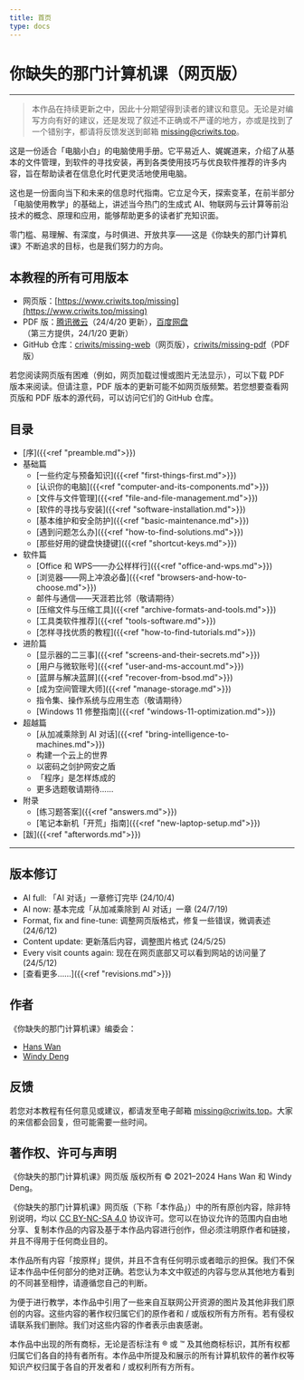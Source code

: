 ```yaml
---
title: 首页
type: docs
---
```


# 你缺失的那门计算机课（网页版）

---

> 本作品在持续更新之中，因此十分期望得到读者的建议和意见。无论是对编写方向有好的建议，还是发现了叙述不正确或不严谨的地方，亦或是找到了一个错别字，都请将反馈发送到邮箱 [missing@criwits.top](mailto:missing@criwits.top)。
> 

这是一份适合「电脑小白」的电脑使用手册。它平易近人、娓娓道来，介绍了从基本的文件管理，到软件的寻找安装，再到各类使用技巧与优良软件推荐的许多内容，旨在帮助读者在信息化时代更灵活地使用电脑。

这也是一份面向当下和未来的信息时代指南。它立足今天，探索变革，在前半部分「电脑使用教学」的基础上，讲述当今热门的生成式 AI、物联网与云计算等前沿技术的概念、原理和应用，能够帮助更多的读者扩充知识面。

零门槛、易理解、有深度，与时俱进、开放共享——这是《你缺失的那门计算机课》不断追求的目标，也是我们努力的方向。

## 本教程的所有可用版本

- 网页版：[https://www.criwits.top/missing](https://www.criwits.top/missing)
- PDF 版：[腾讯微云](https://share.weiyun.com/CSJSKtl2)（24/4/20 更新），[百度网盘](https://pan.baidu.com/s/1Ud2v8wupC_10L6Rz4QoHYw?pwd=YSQD)（第三方提供，24/1/20 更新）
- GitHub 仓库：[criwits/missing-web](https://github.com/criwits/missing-web/)（网页版），[criwits/missing-pdf](https://github.com/criwits/missing-pdf/)（PDF 版）

若您阅读网页版有困难（例如，网页加载过慢或图片无法显示），可以下载 PDF 版本来阅读。但请注意，PDF 版本的更新可能不如网页版频繁。若您想要查看网页版和 PDF 版本的源代码，可以访问它们的 GitHub 仓库。

## 目录

- [序]({{<ref "preamble.md">}})
- 基础篇
  - [一些约定与预备知识]({{<ref "first-things-first.md">}})
  - [认识你的电脑]({{<ref "computer-and-its-components.md">}})
  - [文件与文件管理]({{<ref "file-and-file-management.md">}})
  - [软件的寻找与安装]({{<ref "software-installation.md">}})
  - [基本维护和安全防护]({{<ref "basic-maintenance.md">}})
  - [遇到问题怎么办]({{<ref "how-to-find-solutions.md">}})
  - [那些好用的键盘快捷键]({{<ref "shortcut-keys.md">}})
- 软件篇
  - [Office 和 WPS——办公样样行]({{<ref "office-and-wps.md">}})
  - [浏览器——网上冲浪必备]({{<ref "browsers-and-how-to-choose.md">}})
  - 邮件与通信——天涯若比邻（敬请期待）
  - [压缩文件与压缩工具]({{<ref "archive-formats-and-tools.md">}})
  - [工具类软件推荐]({{<ref "tools-software.md">}})
  - [怎样寻找优质的教程]({{<ref "how-to-find-tutorials.md">}})
- 进阶篇
  - [显示器的二三事]({{<ref "screens-and-their-secrets.md">}})
  - [用户与微软账号]({{<ref "user-and-ms-account.md">}})
  - [蓝屏与解决蓝屏]({{<ref "recover-from-bsod.md">}})
  - [成为空间管理大师]({{<ref "manage-storage.md">}})
  - 指令集、操作系统与应用生态（敬请期待）
      <!-- 内容预告：近些年，包括苹果、华为在内的厂商都在推出基于 ARM 架构的处理器，而微软也在 Windows 10 之后推出了 Windows 10 on ARM。这使得对应的机器无法直接运行传统的 x86 程序。然而，许多人在购买电脑时并不知道这一点，导致了一些不必要的困扰。在这一章，我们将介绍一些基本的计算机体系结构知识，用生动形象的例子开始讲解计算机的「心脏」——CPU，以及 CPU 的指令集，介绍操作系统、应用软件与它的关系，并提出一些当前选购电脑应当注意的问题。 -->
  - [Windows 11 修整指南]({{<ref "windows-11-optimization.md">}})
- 超越篇
  - [从加减乘除到 AI 对话]({{<ref "bring-intelligence-to-machines.md">}})
  - 构建一个云上的世界
      <!-- 内容预告：云计算是这些年来的热门话题，它的出现改变了人们对「算力」的理解。本章将从大家身边的云计算应用——从云盘到云游戏，从云办公到云开发，从云存储到云计算——开始讲起，展望云计算的未来发展方向。 -->
  - 以密码之剑护网安之盾
      <!-- 内容预告：网络世界，通信仿佛隔空喊话，密码技术则保护着我们的信息不被窥探。现实世界，国境之外纷争不断，网络安全也是一场没有硝烟的战争。密码学是一门古老的学科，早在千年前的古代，人们就开始使用密码来保护信息；网络安全是今天国家安全的重要组成部分，也是每个人都应该了解的知识。在这一章，我们将带领大家走进密码学的世界，了解密码学的基本原理，然后简要地介绍网络安全的基本概念，最后展望密码学和网络安全的未来发展方向。 -->
  - 「程序」是怎样炼成的
      <!-- 内容预告：你是否早就疑惑，各种各样的 app 是如何诞生的？今天，各种「少儿编程」的广告铺天盖地，基本的程序设计能力好像也成了必备技能。在这一章，我们不讲具体编程语言的语法，而是从程序的基本构成开始讲起，介绍程序设计的基本原理，然后简要地介绍一些常见的编程语言，最后展望程序设计的未来发展方向。 -->
  - 更多选题敬请期待……
- 附录
  - [练习题答案]({{<ref "answers.md">}})
  - [笔记本新机「开荒」指南]({{<ref "new-laptop-setup.md">}})
- [跋]({{<ref "afterwords.md">}})

---

## 版本修订

- AI full: 「AI 对话」一章修订完毕 (24/10/4)
- AI now: 基本完成「从加减乘除到 AI 对话」一章 (24/7/19)
- Format, fix and fine-tune: 调整网页版格式，修复一些错误，微调表述 (24/6/12)
- Content update: 更新落后内容，调整图片格式 (24/5/25)
- Every visit counts again: 现在在网页底部又可以看到网站的访问量了 (24/5/12)
- [查看更多……]({{<ref "revisions.md">}})

## 作者

《你缺失的那门计算机课》编委会：

- [Hans Wan](https://criwits.top/about)
- [Windy Deng](https://github.com/Wenti-D)

## 反馈

若您对本教程有任何意见或建议，都请发至电子邮箱 [missing@criwits.top](mailto:missing@criwits.top)。大家的来信都会回复，但可能需要一些时间。

## 著作权、许可与声明

《你缺失的那门计算机课》网页版 版权所有 © 2021–2024 Hans Wan 和 Windy Deng。

《你缺失的那门计算机课》网页版（下称「本作品」）中的所有原创内容，除非特别说明，均以 [CC BY-NC-SA 4.0](https://creativecommons.org/licenses/by-nc-sa/4.0/deed.zh) 协议许可。您可以在协议允许的范围内自由地分享、复制本作品的内容及基于本作品内容进行创作，但必须注明原作者和链接，并且不得用于任何商业目的。

本作品所有内容「按原样」提供，并且不含有任何明示或者暗示的担保。我们不保证本作品中任何部分的绝对正确。若您认为本文中叙述的内容与您从其他地方看到的不同甚至相悖，请遵循您自己的判断。

为便于进行教学，本作品中引用了一些来自互联网公开资源的图片及其他非我们原创的内容。这些内容的著作权归属它们的原作者和 / 或版权所有方所有。若有侵权请联系我们删除。我们对这些内容的作者表示由衷感谢。

本作品中出现的所有商标，无论是否标注有 ® 或 ™ 及其他商标标识，其所有权都归属它们各自的持有者所有。本作品中所提及和展示的所有计算机软件的著作权等知识产权归属于各自的开发者和 / 或权利所有方所有。
